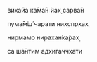 виха̄йа ка̄ма̄н йах̣ сарва̄н

пума̄м̇ш́ чарати них̣спр̣хах̣

нирмамо нирахан̇ка̄рах̣

са ш́а̄нтим адхигаччхати